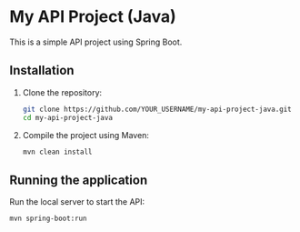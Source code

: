 # My API Project (Java)

This is a simple API project using Spring Boot.

## Installation

1. Clone the repository:
    ```bash
    git clone https://github.com/YOUR_USERNAME/my-api-project-java.git
    cd my-api-project-java
    ```

2. Compile the project using Maven:
    ```bash
    mvn clean install
    ```

## Running the application

Run the local server to start the API:
```bash
mvn spring-boot:run
